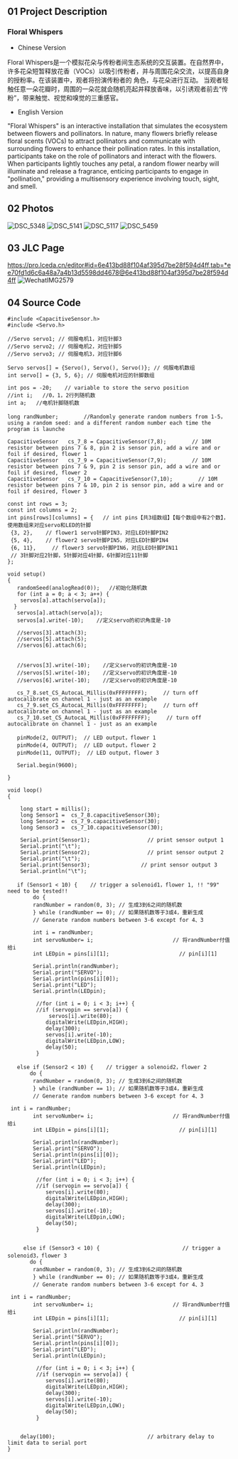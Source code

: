 ## 01 Project Description
### Floral Whispers
- Chinese Version
  
Floral Whispers是一个模拟花朵与传粉者间生态系统的交互装置。在自然界中，许多花朵短暂释放花香（VOCs）以吸引传粉者，并与周围花朵交流，以提高自身的授粉率。在该装置中，观者将扮演传粉者的   角色，与花朵进行互动。 当观者轻触任意一朵花瓣时，周围的一朵花就会随机亮起并释放香味，以引诱观者前去“传粉”，带来触觉、视觉和嗅觉的三重感官。

- English Version

"Floral Whispers" is an interactive installation that simulates the ecosystem between flowers and pollinators. In nature, many flowers briefly release    floral scents (VOCs) to attract pollinators and communicate with surrounding flowers to enhance their pollination rates. In this installation,         participants take on the role of pollinators and interact with the flowers. When participants lightly touches any petal, a random flower nearby will illuminate and release a fragrance, enticing participants to engage in "pollination," providing a multisensory experience involving touch, sight, and smell.

## 02 Photos
![DSC_5348](https://github.com/HHY1111/PCB-class-2023/assets/144415019/2195ed28-a411-4b39-bf9e-b183aa1e6ebd)
![DSC_5141](https://github.com/HHY1111/PCB-class-2023/assets/144415019/d05139fd-b6e6-47cf-bf01-5fdc138ef6e0)
![DSC_5117](https://github.com/HHY1111/PCB-class-2023/assets/144415019/88aa7a18-446f-4165-85a1-dd0016b3f7a5)
![DSC_5459](https://github.com/HHY1111/PCB-class-2023/assets/144415019/87b9d9a7-e724-4669-8a00-159458a18e61)



## 03 JLC Page 
https://pro.lceda.cn/editor#id=6e413bd88f104af395d7be28f594d4ff,tab=*ee70fd1d6c6a48a7a4b13d5598dd4678@6e413bd88f104af395d7be28f594d4ff
![WechatIMG2579](https://github.com/HHY1111/PCB-class-2023/assets/144415019/d63ed615-0bb1-44f0-bfe9-f7013f71d64c)


## 04 Source Code
```
#include <CapacitiveSensor.h>
#include <Servo.h>

//Servo servo1; // 伺服电机1，对应针脚3
//Servo servo2; // 伺服电机2，对应针脚5
//Servo servo3; // 伺服电机3，对应针脚6

Servo servos[] = {Servo(), Servo(), Servo()}; // 伺服电机数组
int servo[] = {3, 5, 6}; // 伺服电机对应的针脚数组

int pos = -20;    // variable to store the servo position
//int i;   //0，1，2行列随机数
int a;   //电机针脚随机数

long randNumber;        //Randomly generate random numbers from 1-5，using a random seed: and a different random number each time the program is launche

CapacitiveSensor   cs_7_8 = CapacitiveSensor(7,8);        // 10M resistor between pins 7 & 8, pin 2 is sensor pin, add a wire and or foil if desired, flower 1
CapacitiveSensor   cs_7_9 = CapacitiveSensor(7,9);        // 10M resistor between pins 7 & 9, pin 2 is sensor pin, add a wire and or foil if desired, flower 2
CapacitiveSensor   cs_7_10 = CapacitiveSensor(7,10);        // 10M resistor between pins 7 & 10, pin 2 is sensor pin, add a wire and or foil if desired, flower 3

const int rows = 3;
const int columns = 2;
int pins[rows][columns] = {   // int pins【共3组数组】【每个数组中有2个数】，使用数组来对应servo和LED的针脚
 {3, 2},    // flower1 servo针脚PIN3，对应LED针脚PIN2
 {5, 4},    // flower2 servo针脚PIN5，对应LED针脚PIN4
 {6, 11},     // flower3 servo针脚PIN6，对应LED针脚PIN11
 // 3针脚对应2针脚，5针脚对应4针脚，6针脚对应11针脚
};

void setup()                    
{
   randomSeed(analogRead(0));   //初始化随机数
   for (int a = 0; a < 3; a++) {
    servos[a].attach(servo[a]);
  }
   servos[a].attach(servo[a]);
   servos[a].write(-10);    //定义servo的初识角度是-10

   //servos[3].attach(3);
   //servos[5].attach(5);
   //servos[6].attach(6);
    

   //servos[3].write(-10);    //定义servo的初识角度是-10
   //servos[5].write(-10);    //定义servo的初识角度是-10
   //servos[6].write(-10);    //定义servo的初识角度是-10

   cs_7_8.set_CS_AutocaL_Millis(0xFFFFFFFF);     // turn off autocalibrate on channel 1 - just as an example
   cs_7_9.set_CS_AutocaL_Millis(0xFFFFFFFF);     // turn off autocalibrate on channel 1 - just as an example
   cs_7_10.set_CS_AutocaL_Millis(0xFFFFFFFF);     // turn off autocalibrate on channel 1 - just as an example

   pinMode(2, OUTPUT);  // LED output，flower 1
   pinMode(4, OUTPUT);  // LED output，flower 2
   pinMode(11, OUTPUT);  // LED output，flower 3

   Serial.begin(9600);

}

void loop()                    
{

    long start = millis();
    long Sensor1 =  cs_7_8.capacitiveSensor(30);
    long Sensor2 =  cs_7_9.capacitiveSensor(30);
    long Sensor3 =  cs_7_10.capacitiveSensor(30);

    Serial.print(Sensor1);                  // print sensor output 1
    Serial.print("\t");
    Serial.print(Sensor2);                  // print sensor output 2
    Serial.print("\t");
    Serial.print(Sensor3);                // print sensor output 3
    Serial.println("\t");

   if (Sensor1 < 10) {    // trigger a solenoid1，flower 1, !! "99" need to be tested!!
        do {
        randNumber = random(0, 3); // 生成3到6之间的随机数
        } while (randNumber == 0); // 如果随机数等于3或4，重新生成
        // Generate random numbers between 3-6 except for 4、3

        int i = randNumber;  
        int servoNumber= i;                         // 将randNumber付值给i
        int LEDpin = pins[i][1];                      // pin[i][1]
        
        Serial.println(randNumber);
        Serial.print("SERVO");
        Serial.println(pins[i][0]);
        Serial.print("LED");
        Serial.println(LEDpin);

         //for (int i = 0; i < 3; i++) {
         //if (servopin == servo[a]) {
             servos[i].write(80);
            digitalWrite(LEDpin,HIGH);
            delay(300);                             
            servos[i].write(-10);
            digitalWrite(LEDpin,LOW);    
            delay(50);  
         }

   else if (Sensor2 < 10) {    // trigger a solenoid2，flower 2
       do {
        randNumber = random(0, 3); // 生成3到6之间的随机数
        } while (randNumber == 1); // 如果随机数等于3或4，重新生成
        // Generate random numbers between 3-6 except for 4、3

 int i = randNumber;  
        int servoNumber= i;                         // 将randNumber付值给i
        int LEDpin = pins[i][1];                      // pin[i][1]
        
        Serial.println(randNumber);
        Serial.print("SERVO");
        Serial.println(pins[i][0]);
        Serial.print("LED");
        Serial.println(LEDpin);

         //for (int i = 0; i < 3; i++) {
         //if (servopin == servo[a]) {
            servos[i].write(80);
            digitalWrite(LEDpin,HIGH);
            delay(300);                             
            servos[i].write(-10);
            digitalWrite(LEDpin,LOW);    
            delay(50);  
         }
    
    
     else if (Sensor3 < 10) {                          // trigger a solenoid3，flower 3
       do {
        randNumber = random(0, 3); // 生成3到6之间的随机数
        } while (randNumber == 0); // 如果随机数等于3或4，重新生成
        // Generate random numbers between 3-6 except for 4、3

 int i = randNumber;  
        int servoNumber= i;                         // 将randNumber付值给i
        int LEDpin = pins[i][1];                      // pin[i][1]
        
        Serial.println(randNumber);
        Serial.print("SERVO");
        Serial.println(pins[i][0]);
        Serial.print("LED");
        Serial.println(LEDpin);

         //for (int i = 0; i < 3; i++) {
         //if (servopin == servo[a]) {
            servos[i].write(80);
            digitalWrite(LEDpin,HIGH);
            delay(300);                             
            servos[i].write(-10);
            digitalWrite(LEDpin,LOW);    
            delay(50);  
         }
    
    
    delay(100);                             // arbitrary delay to limit data to serial port 
}
```
